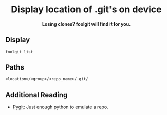 <h1 align='center'>
    Display location of .git's on device
</h1>

<h4 align='center'>
    Losing clones? foolgit will find it for you.
</h4>

## Display

```
foolgit list
```

## Paths

```
<location>/<group>/<repo_name>/.git/
```

## Additional Reading

- [Pygit](https://github.com/benhoyt/pygit/blob/master/pygit.py): Just enough python to emulate a repo.
